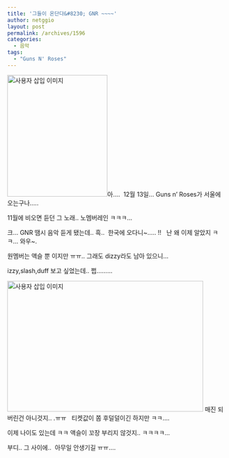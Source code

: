 ```yaml
---
title: '그들이 온단다&#8230; GNR ~~~~'
author: netggio
layout: post
permalink: /archives/1596
categories:
  - 음악
tags:
  - "Guns N' Roses"
---
```

<img src="http://netggio.pe.kr/wp-content/uploads/1/1400105195.gif" class="aligncenter" width="230" height="280" alt="사용자 삽입 이미지" />아&#8230;.&nbsp; 12월 13일&#8230; Guns n&#8217; Roses가 서울에 오는구나&#8230;..   
  
11월에 비오면 듣던 그 노래.. 노멤버레인 ㅋㅋㅋ&#8230;  
  
크&#8230; GNR 땜시 음악 듣게 됐는데.. 흑..&nbsp; 한국에 오다니~&#8230;.. !! &nbsp; 난 왜 이제 알았지 ㅋㅋ&#8230; 와우~.  
  
  
원멤버는 액슬 뿐 이지만 ㅠㅠ.. 그래도 dizzy라도 남아 있으니&#8230;  
  
izzy,slash,duff 보고 싶었는데.. 쩝&#8230;&#8230;&#8230; &nbsp;&nbsp;   
  
<img src="http://netggio.pe.kr/wp-content/uploads/1/1367933387.jpg" class="aligncenter" width="450" height="301" alt="사용자 삽입 이미지" />  
매진 되버린건 아니것지.. .ㅠㅠ &nbsp; 티켓값이 쫌 후덜덜이긴 하지만 ㅋㅋ&#8230;. &nbsp;  
  
이제 나이도 있는데 ㅋㅋ 액슬이 꼬장 부리지 않것지.. ㅋㅋㅋㅋ&#8230;  
  
부디.. 그 사이에..&nbsp; 아무일 안생기길 ㅠㅠ&#8230;.